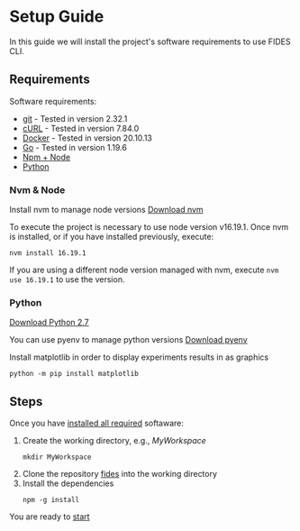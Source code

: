 # Setup Guide
In this guide we will install the project's software requirements to use FIDES CLI.

## Requirements
Software requirements:
- [git](https://git-scm.com/book/en/v2/Getting-Started-Installing-Git) - Tested in version 2.32.1
- [cURL](https://curl.haxx.se/download.html) - Tested in version 7.84.0
- [Docker](https://www.docker.com/get-started/) - Tested in version 20.10.13
- [Go](https://go.dev/dl/) - Tested in version 1.19.6
- [Npm + Node](#nvm-&-node)
- [Python](#python)


### Nvm & Node
Install nvm to manage node versions [Download nvm](https://github.com/nvm-sh/nvm#installing-and-updating)

To execute the project is necessary to use node version v16.19.1. Once nvm is installed, or if you have installed previously, execute:
```
nvm install 16.19.1
```

If you are using a different node version managed with nvm, execute `nvm use 16.19.1` to use the version.

### Python
[Download Python 2.7](https://www.python.org/downloads/)

You can use pyenv to manage python versions [Download pyenv](https://github.com/pyenv/pyenv)

Install matplotlib in order to display experiments results in as graphics
```
python -m pip install matplotlib 
```

## Steps
Once you have [installed all required](#requirements) softaware:

1. Create the working directory, e.g., *MyWorkspace*
    ```
    mkdir MyWorkspace
    ```
1. Clone the repository [fides](https://github.com/isa-group/fides) into the working directory
1. Install the dependencies
    ```
    npm -g install
    ```

You are ready to [start](usage.md)